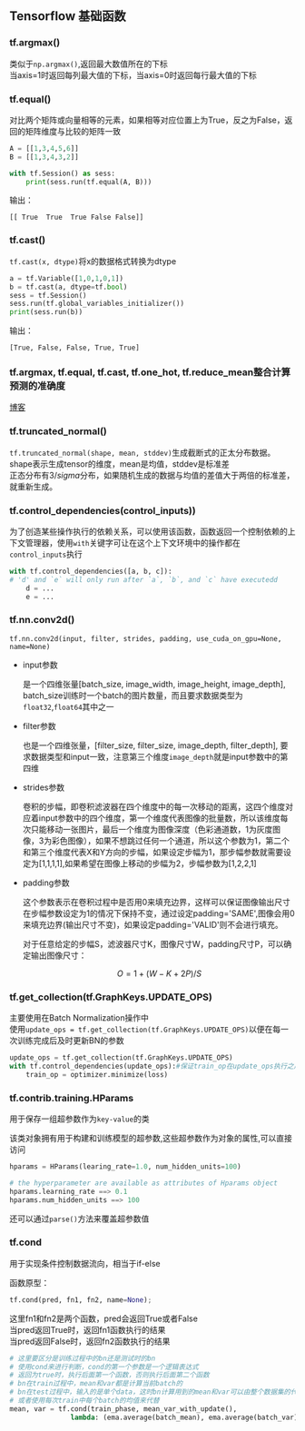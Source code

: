 ## Tensorflow 基础函数    

### tf.argmax()   

类似于`np.argmax()`,返回最大数值所在的下标    
当axis=1时返回每列最大值的下标，当axis=0时返回每行最大值的下标   

### tf.equal()    

对比两个矩阵或向量相等的元素，如果相等对应位置上为True，反之为False，返回的矩阵维度与比较的矩阵一致      

```python
A = [[1,3,4,5,6]]
B = [[1,3,4,3,2]]

with tf.Session() as sess:
    print(sess.run(tf.equal(A, B)))
```    

输出：  
```
[[ True  True  True False False]]
```   

### tf.cast()     

`tf.cast(x, dtype)`将x的数据格式转换为dtype       

```python
a = tf.Variable([1,0,1,0,1])
b = tf.cast(a, dtype=tf.bool)
sess = tf.Session()
sess.run(tf.global_variables_initializer())
print(sess.run(b)) 
```  
输出：    
```
[True, False, False, True, True]
```      

### tf.argmax, tf.equal, tf.cast, tf.one_hot, tf.reduce_mean整合计算预测的准确度   

[博客](https://blog.csdn.net/liuxiao214/article/details/78999444)   



### tf.truncated_normal()   

`tf.truncated_normal(shape, mean, stddev)`生成截断式的正太分布数据。         
shape表示生成tensor的维度，mean是均值，stddev是标准差      
正态分布有$3/sigma$分布，如果随机生成的数据与均值的差值大于两倍的标准差，就重新生成。     


### tf.control_dependencies(control_inputs))     

为了创造某些操作执行的依赖关系，可以使用该函数，函数返回一个控制依赖的上下文管理器，使用`with`关键字可让在这个上下文环境中的操作都在`control_inputs`执行          

```python
with tf.control_dependencies([a, b, c]):
# 'd' and `e` will only run after `a`, `b`, and `c` have executedd
    d = ...
    e = ...
```          

### tf.nn.conv2d()    

`tf.nn.conv2d(input, filter, strides, padding, use_cuda_on_gpu=None, name=None)`       

* input参数 

    是一个四维张量[batch_size, image_width, image_height, image_depth], batch_size训练时一个batch的图片数量，而且要求数据类型为`float32`,`float64`其中之一       

* filter参数    

    也是一个四维张量，[filter_size, filter_size, image_depth, filter_depth], 要求数据类型和input一致，注意第三个维度`image_depth`就是input参数中的第四维        

* strides参数      

    卷积的步幅，即卷积滤波器在四个维度中的每一次移动的距离，这四个维度对应着input参数中的四个维度，第一个维度代表图像的批量数，所以该维度每次只能移动一张图片，最后一个维度为图像深度（色彩通道数，1为灰度图像，3为彩色图像），如果不想跳过任何一个通道，所以这个参数为1，第二个和第三个维度代表X和Y方向的步幅，如果设定步幅为1，那步幅参数就需要设定为[1,1,1,1],如果希望在图像上移动的步幅为2，步幅参数为[1,2,2,1]         

* padding参数    

    这个参数表示在卷积过程中是否用0来填充边界，这样可以保证图像输出尺寸在步幅参数设定为1的情况下保持不变，通过设定padding='SAME',图像会用0来填充边界(输出尺寸不变)，如果设定padding='VALID'则不会进行填充。     

    对于任意给定的步幅S，滤波器尺寸K，图像尺寸W，padding尺寸P，可以确定输出图像尺寸：    

    $$O = 1 + (W - K + 2P)/S$$        

### tf.get_collection(tf.GraphKeys.UPDATE_OPS)      

主要使用在Batch Normalization操作中      
使用`update_ops = tf.get_collection(tf.GraphKeys.UPDATE_OPS)`以便在每一次训练完成后及时更新BN的参数     

```python
update_ops = tf.get_collection(tf.GraphKeys.UPDATE_OPS)
with tf.control_dependencies(update_ops):#保证train_op在update_ops执行之后再执行
    train_op = optimizer.minimize(loss)
```          

### tf.contrib.training.HParams      

用于保存一组超参数作为`key-value`的类   

该类对象拥有用于构建和训练模型的超参数,这些超参数作为对象的属性,可以直接访问    

```python
hparams = HParams(learing_rate=1.0, num_hidden_units=100)    

# the hyperparameter are available as attributes of Hparams object  
hparams.learning_rate ==> 0.1
hparams.num_hidden_units ==> 100   
```  

还可以通过`parse()`方法来覆盖超参数值      

### tf.cond   

用于实现条件控制数据流向，相当于if-else    

函数原型：  
```python
tf.cond(pred, fn1, fn2, name=None);  
```  
这里fn1和fn2是两个函数，pred会返回True或者False    
当pred返回True时，返回fn1函数执行的结果   
当pred返回False时，返回fn2函数执行的结果   

```python
# 这里要区分是训练过程中的bn还是测试时的bn
# 使用cond来进行判断，cond的第一个参数是一个逻辑表达式
# 返回为true时，执行后面第一个函数，否则执行后面第二个函数
# bn在train过程中，mean和var都是计算当前batch的   
# bn在test过程中，输入的是单个data，这时bn计算用到的mean和var可以由整个数据集的代替
# 或者使用每次train中每个batch的均值来代替
mean, var = tf.cond(train_phase, mean_var_with_update(),
               lambda: (ema.average(batch_mean), ema.average(batch_var)))
```
